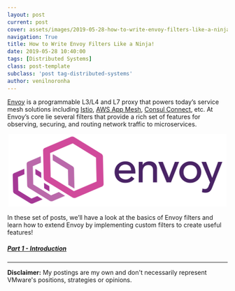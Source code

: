 ```yaml
---
layout: post
current: post
cover: assets/images/2019-05-28-how-to-write-envoy-filters-like-a-ninja/banner.jpg
navigation: True
title: How to Write Envoy Filters Like a Ninja!
date: 2019-05-28 10:40:00
tags: [Distributed Systems]
class: post-template
subclass: 'post tag-distributed-systems'
author: venilnoronha
---
```


[Envoy](https://envoyproxy.io) is a programmable L3/L4 and L7 proxy that powers
today’s service mesh solutions including [Istio](https://istio.io), [AWS App
Mesh](https://aws.amazon.com/app-mesh/), [Consul Connect](https://www.consul.io/docs/connect/index.html),
etc. At Envoy’s core lie several filters that provide a rich set of features for
observing, securing, and routing network traffic to microservices.

<p style="text-align: center;">
  <img src="assets/images/2019-05-28-how-to-write-envoy-filters-like-a-ninja/envoy-logo.png" alt="Envoy" style="width: 500px; display: inline-block;" />
</p>

In these set of posts, we’ll have a look at the basics of Envoy filters and
learn how to extend Envoy by implementing custom filters to create useful
features!

##### [Part 1 - Introduction](https://blog.envoyproxy.io/how-to-write-envoy-filters-like-a-ninja-part-1-d166e5abec09?sk=4a62447b92c5889d2b57cc6ca9e5ccac)

-----

**Disclaimer:** My postings are my own and don't necessarily represent VMware's positions, strategies or opinions.
